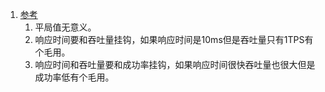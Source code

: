1. [参考](https://coolshell.cn/articles/17381.html)    
    1. 平局值无意义。   
    1. 响应时间要和吞吐量挂钩，如果响应时间是10ms但是吞吐量只有1TPS有个毛用。    
    1. 响应时间和吞吐量要和成功率挂钩，如果响应时间很快吞吐量也很大但是成功率低有个毛用。     
    
